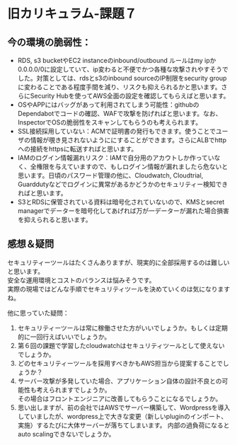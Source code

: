 # 旧カリキュラム-課題７

## 今の環境の脆弱性：

* RDS, s3 bucketやEC2 instanceのinbound/outbound ルールはmy ipか0.0.0.0/0に設定していて、ip変わると不便でかつ各種な攻撃されやすそうでした。対策としては、rdsとs3のinbound sourceのIP制限をsecurity groupに変わることである程度手間を減り、リスクも抑えられるかと思います。さらにSecurity Hubを使ってAWS全面の設定を確認してもらえばと思います。
* OSやAPPにはバッグがあって利用されてしまう可能性：githubのDependabotでコードの確認、WAFで攻撃を防げればと思います。なお、InspectorでOSの脆弱性をスキャンしてもらうのも考えられます。
* SSL接続採用していない：ACMで証明書の発行もできます。使うことでユーザの情報が覗き見されないようににすることができます。さらにALBでhttpへの接続をhttpsに転送すればと思います。
* IAMのログイン情報漏れリスク：IAMで自分用のアカウトしか作っていなく、全権限を与えていますので、もしログイン情報が漏れましたら危ないと思います。日頃のパスワード管理の他に、Cloudwatch, Cloudtrial, Guarddutyなどでログインに異常があるかどうかのセキュリティー検知できればと思います。
* S3とRDSに保管されている資料は暗号化されていないので、KMSとsecret managerでデーターを暗号化してあげれば万が一データーが漏れた場合損害を抑えられると思います。


## 感想＆疑問
セキュリティーツールはたくさんありますが、現実的に全部採用するのは難しいと思います。\
安全な運用環境とコストのバランスは悩みそうです。\
実際の現場ではどんな手順でセキュリティツールを決めていくのは気になりますね。

他に思っていた疑問：
1. セキュリティーツールは常に稼働させた方がいいでしょうか。もしくは定期的に一回行えばいいでしょうか。
1. 第６回の課題で学習したcloudwatchはセキュリティツールとして使えないでしょうか。
1. どのセキュリティーツールを採用すべきかもAWS担当から提案することでしょうか？
1. サーバー攻撃が多発していた場合、アプリケーション自体の設計不良との可能性も考えられますでしょうか。\
  その場合はフロントエンジニアに改善してもらうことになるでしょうか。
1. 思い出しますが、前の会社ではAWSでサーバー構築して、Wordpressを導入していましたが、wordpress上で大きな変更（新しいpluginのインポート、実施）するたびに大体サーバーが落ちてしまいます。
   内部の過負荷になるとauto scalingできないでしょうか。

